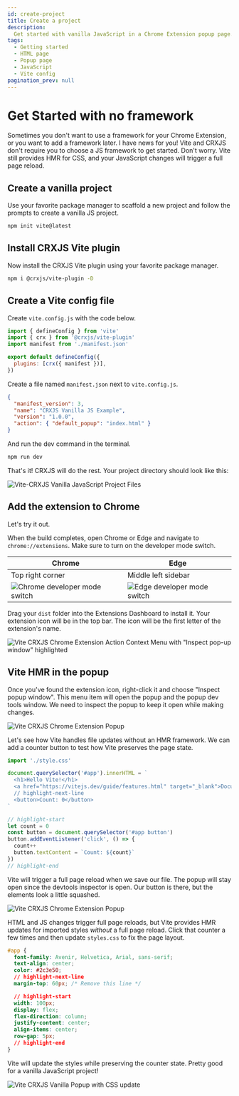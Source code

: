 ```yaml
---
id: create-project
title: Create a project
description:
  Get started with vanilla JavaScript in a Chrome Extension popup page.
tags:
  - Getting started
  - HTML page
  - Popup page
  - JavaScript
  - Vite config
pagination_prev: null
---
```


# Get Started with no framework

Sometimes you don't want to use a framework for your Chrome Extension, or you
want to add a framework later. I have news for you! Vite and CRXJS don't require
you to choose a JS framework to get started. Don't worry. Vite still provides
HMR for CSS, and your JavaScript changes will trigger a full page reload.

## Create a vanilla project

Use your favorite package manager to scaffold a new project and follow the
prompts to create a vanilla JS project.

```sh
npm init vite@latest
```

## Install CRXJS Vite plugin

Now install the CRXJS Vite plugin using your favorite package manager.

```sh
npm i @crxjs/vite-plugin -D
```

## Create a Vite config file

Create `vite.config.js` with the code below.

```js title=vite.config.js
import { defineConfig } from 'vite'
import { crx } from '@crxjs/vite-plugin'
import manifest from './manifest.json'

export default defineConfig({
  plugins: [crx({ manifest })],
})
```

Create a file named `manifest.json` next to `vite.config.js`.

```json title=manifest.json
{
  "manifest_version": 3,
  "name": "CRXJS Vanilla JS Example",
  "version": "1.0.0",
  "action": { "default_popup": "index.html" }
}
```

And run the dev command in the terminal.

```sh
npm run dev
```

That's it! CRXJS will do the rest. Your project directory should look like this:

![Vite-CRXJS Vanilla JavaScript Project Files](./assets/crxjs-vanilla-files.png)

## Add the extension to Chrome

Let's try it out.

When the build completes, open Chrome or Edge and navigate to
`chrome://extensions`. Make sure to turn on the developer mode switch.

| Chrome                                                                | Edge                                                              |
| --------------------------------------------------------------------- | ----------------------------------------------------------------- |
| Top right corner                                                      | Middle left sidebar                                               |
| ![Chrome developer mode switch](../assets/dev-mode-switch-chrome.png) | ![Edge developer mode switch](../assets/dev-mode-switch-edge.png) |

Drag your `dist` folder into the Extensions Dashboard to install it. Your
extension icon will be in the top bar. The icon will be the first letter of the
extension's name.

![Vite CRXJS Chrome Extension Action Context Menu with "Inspect pop-up window" highlighted](./assets/crxjs-vanilla-inspect-menu.png)

## Vite HMR in the popup

Once you've found the extension icon, right-click it and choose "Inspect popup
window". This menu item will open the popup and the popup dev tools window. We
need to inspect the popup to keep it open while making changes.

![Vite CRXJS Chrome Extension Popup](assets/crxjs-vanilla-inspect-raw.png)

Let's see how Vite handles file updates without an HMR framework. We can add a
counter button to test how Vite preserves the page state.

```javascript title=main.js
import './style.css'

document.querySelector('#app').innerHTML = `
  <h1>Hello Vite!</h1>
  <a href="https://vitejs.dev/guide/features.html" target="_blank">Documentation</a>
  // highlight-next-line
  <button>Count: 0</button>
`

// highlight-start
let count = 0
const button = document.querySelector('#app button')
button.addEventListener('click', () => {
  count++
  button.textContent = `Count: ${count}`
})
// highlight-end
```

Vite will trigger a full page reload when we save our file. The popup will stay
open since the devtools inspector is open. Our button is there, but the elements
look a little squashed.

![Vite CRXJS Chrome Extension Popup](./assets/crxjs-vanilla-inspect-edit-js.png)

HTML and JS changes trigger full page reloads, but Vite provides HMR updates for
imported styles _without_ a full page reload. Click that counter a few times and
then update `styles.css` to fix the page layout.

```css title=styles.css
#app {
  font-family: Avenir, Helvetica, Arial, sans-serif;
  text-align: center;
  color: #2c3e50;
  // highlight-next-line
  margin-top: 60px; /* Remove this line */

  // highlight-start
  width: 100px;
  display: flex;
  flex-direction: column;
  justify-content: center;
  align-items: center;
  row-gap: 5px;
  // highlight-end
}
```

Vite will update the styles while preserving the counter state. Pretty good for
a vanilla JavaScript project!

![Vite CRXJS Vanilla Popup with CSS update](./assets/crxjs-vanilla-inspect-edit-css.png)

